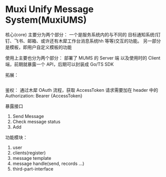 Muxi Unify Message System(MuxiUMS)
===

核心(core) 主要分为两个部分：
一个是服务系统内的与不同的 目标通知系统(钉钉、飞书、邮箱、或许还有木犀工作台消息系统hh 等等)交互的功能。
另一部分是模板，即用户自定义模板的功能

使用上主要也分为两个部分：
部署了 MUMS 的 Server 端
以及使用时的 Client 端，前期就暴露一个 API，后期可以封装成 Go/TS SDK

拓展：
```go
```

鉴权：
通过木犀 OAuth 流程，获取 AccessToken
请求需要加在 header 中的 Authorization: Bearer {AccessToken}

暴露接口
1. Send Message
2. Check message status
3. Add 

功能模块：
1. user
2. clients(register)
3. message template
4. message handle(send, records ...)
5. third-part-interface
